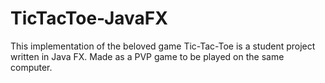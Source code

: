 # TicTacToe-JavaFX
This implementation of the beloved game Tic-Tac-Toe is a student project written in Java FX.
Made as a PVP game to be played on the same computer.
